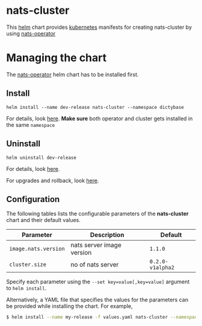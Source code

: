 # nats-cluster
This [helm](https://github.com/kubernetes/helm) chart provides
[kubernetes](http://kubernetes.io) manifests for creating
nats-cluster by using [nats-operator](https://github.com/nats-io/nats-operator/) 

# Managing the chart
The [nats-operator]() helm chart has to be installed first. 

## Install
```
helm install --name dev-release nats-cluster --namespace dictybase
```

For details, look [here](https://docs.helm.sh/using_helm/#helm-install-installing-a-package).
__Make sure__ both operator and cluster gets installed in the same `namespace`

## Uninstall
```
helm uninstall dev-release
```

For details, look [here](https://docs.helm.sh/using_helm/#uninstall-a-release).

For upgrades and rollback, look [here](https://docs.helm.sh/using_helm/#helm-upgrade-and-helm-rollback-upgrading-a-release-and-recovering-on-failure).

## Configuration

The following tables lists the configurable parameters of the **nats-cluster** chart and their default values.

| Parameter             | Description                | Default          |
| ----------------------|----------------------------|------------------|
| `image.nats.version`  | nats server image version  | `1.1.0`          |
| `cluster.size`        | no of nats server          | `0.2.0-v1alpha2` |


Specify each parameter using the `--set key=value[,key=value]` argument to `helm install`. 

Alternatively, a YAML file that specifies the values for the parameters can be provided while installing the chart. For example,

```bash
$ helm install --name my-release -f values.yaml nats-cluster --namespace dictybase
```
